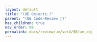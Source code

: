 ```yaml
---
layout: default
title: "(UE Objects.)"
parent: "(UE Code-Review 🤖)"
has_children: true
nav_order: 98
permalink: docs/review/ue/ver4/98/ue_obj
---
```


